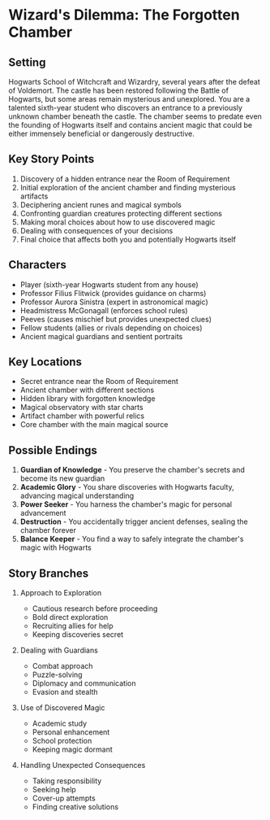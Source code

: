 # Wizard's Dilemma: The Forgotten Chamber

## Setting
Hogwarts School of Witchcraft and Wizardry, several years after the defeat of Voldemort. The castle has been restored following the Battle of Hogwarts, but some areas remain mysterious and unexplored. You are a talented sixth-year student who discovers an entrance to a previously unknown chamber beneath the castle. The chamber seems to predate even the founding of Hogwarts itself and contains ancient magic that could be either immensely beneficial or dangerously destructive.

## Key Story Points
1. Discovery of a hidden entrance near the Room of Requirement
2. Initial exploration of the ancient chamber and finding mysterious artifacts
3. Deciphering ancient runes and magical symbols
4. Confronting guardian creatures protecting different sections
5. Making moral choices about how to use discovered magic
6. Dealing with consequences of your decisions
7. Final choice that affects both you and potentially Hogwarts itself

## Characters
- Player (sixth-year Hogwarts student from any house)
- Professor Filius Flitwick (provides guidance on charms)
- Professor Aurora Sinistra (expert in astronomical magic)
- Headmistress McGonagall (enforces school rules)
- Peeves (causes mischief but provides unexpected clues)
- Fellow students (allies or rivals depending on choices)
- Ancient magical guardians and sentient portraits

## Key Locations
- Secret entrance near the Room of Requirement
- Ancient chamber with different sections
- Hidden library with forgotten knowledge
- Magical observatory with star charts
- Artifact chamber with powerful relics
- Core chamber with the main magical source

## Possible Endings
1. **Guardian of Knowledge** - You preserve the chamber's secrets and become its new guardian
2. **Academic Glory** - You share discoveries with Hogwarts faculty, advancing magical understanding
3. **Power Seeker** - You harness the chamber's magic for personal advancement
4. **Destruction** - You accidentally trigger ancient defenses, sealing the chamber forever
5. **Balance Keeper** - You find a way to safely integrate the chamber's magic with Hogwarts

## Story Branches
1. Approach to Exploration
   - Cautious research before proceeding
   - Bold direct exploration
   - Recruiting allies for help
   - Keeping discoveries secret

2. Dealing with Guardians
   - Combat approach
   - Puzzle-solving
   - Diplomacy and communication
   - Evasion and stealth

3. Use of Discovered Magic
   - Academic study
   - Personal enhancement
   - School protection
   - Keeping magic dormant

4. Handling Unexpected Consequences
   - Taking responsibility
   - Seeking help
   - Cover-up attempts
   - Finding creative solutions
